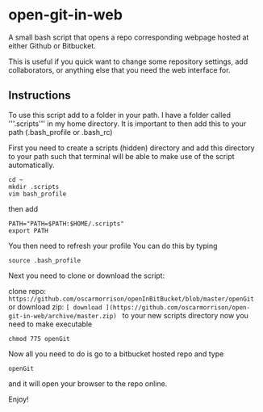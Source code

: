 open-git-in-web
===============
A small bash script that opens a repo corresponding webpage hosted at either Github or Bitbucket. 

This is useful if you quick want to change some repository settings, add collaborators, or anything else that you need the web interface for. 

## Instructions ##

To use this script add to a folder in your path. I have a folder called '''.scripts''' in my home directory. 
It is important to then add this to your path (.bash_profile or .bash_rc)

First you need to create a scripts (hidden) directory and add this directory to your path such that terminal will be able to make use of the script automatically. 

```
cd ~
mkdir .scripts
vim bash_profile
```

then add 
```
PATH="PATH=$PATH:$HOME/.scripts" 
export PATH
```
You then need to refresh your profile
You can do this by typing
```
source .bash_profile
```

Next you need to clone or download the script:

clone repo:    `https://github.com/oscarmorrison/openInBitBucket/blob/master/openGit`
or download zip: `[ download ](https://github.com/oscarmorrison/open-git-in-web/archive/master.zip) `
to your new scripts directory
now you need to make executable
```
chmod 775 openGit
```

Now all you need to do is go to a bitbucket hosted repo and type
```
openGit
```
and it will open your browser to the repo online.

Enjoy!
